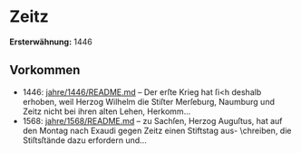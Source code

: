 # Zeitz

**Ersterwähnung:** 1446

## Vorkommen
- 1446: [jahre/1446/README.md](../jahre/1446/README.md) – Der erſte Krieg hat ſi<h deshalb erhoben, weil Herzog
Wilhelm die Stiſter Merſeburg, Naumburg und Zeitz nicht
bei ihren alten Lehen, Herkomm...
- 1568: [jahre/1568/README.md](../jahre/1568/README.md) – zu Sachſen, Herzog Auguſtus, hat auf den
Montag nach Exaudi gegen Zeitz einen Stiftstag aus-
\chreiben, die Stiſtsſtände dazu erfordern und...
